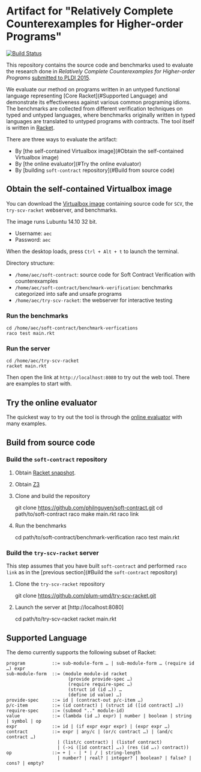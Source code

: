 Artifact for "Relatively Complete Counterexamples for Higher-order Programs"
============================================================================

[![Build Status](https://travis-ci.org/philnguyen/soft-contract.png?branch=pldi-aec-2015)](https://travis-ci.org/philnguyen/soft-contract)

This repository contains the source code and benchmarks used to evaluate
the research done in *Relatively Complete Counterexamples for Higher-order Programs*
[submitted to PLDI 2015](http://https://github.com/philnguyen/soft-contract/blob/pldi-aec-2015/paper/pldi15-paper103.pdf).

We evaluate our method on programs written in an untyped functional language
representing [Core Racket](#Supported Language)
and demonstrate its effectiveness against various common programing idioms.
The benchmarks are collected from different verification techniques on typed and untyped languages,
where benchmarks originally written in typed languages
are translated to untyped programs with contracts.
The tool itself is written in [Racket](http://http://racket-lang.org/).

There are three ways to evaluate the artifact:

* By [the self-contained Virtualbox image](#Obtain the self-contained Virtualbox image)
* By [the online evaluator](#Try the online evaluator)
* By [building `soft-contract` repository](#Build from source code)

## Obtain the self-contained Virtualbox image

You can download the [Virtualbox image](https://drive.google.com/file/d/0B5Xtjx9YdmWxVlh2dWo5WG40czA/view?usp=sharing)
containing source code for `SCV`, the `try-scv-racket` webserver, and benchmarks.

The image runs Lubuntu 14.10 32 bit.

* Username: `aec`
* Password: `aec`

When the desktop loads, press `Ctrl + Alt + t` to launch the terminal.

Directory structure:

* `/home/aec/soft-contract`: source code for Soft Contract Verification with counterexamples
* `/home/aec/soft-contract/benchmark-verification`: benchmarks categorized into safe and unsafe programs
* `/home/aec/try-scv-racket`: the webserver for interactive testing

### Run the benchmarks

    cd /home/aec/soft-contract/benchmark-verfications
    raco test main.rkt

### Run the server

    cd /home/aec/try-scv-racket
    racket main.rkt

Then open the link at `http://localhost:8080` to try out the web tool.
There are examples to start with.

## Try the online evaluator

The quickest way to try out the tool is through the [online evaluator](http://scv.umiacs.umd.edu/)
with many examples.

## Build from source code

### Build the `soft-contract` repository

1. Obtain [Racket snapshot](http://www.cs.utah.edu/plt/snapshots/).

2. Obtain [Z3](http://z3.codeplex.com/)

3. Clone and build the repository

    git clone https://github.com/philnguyen/soft-contract.git
	cd path/to/soft-contract
	raco make main.rkt
	raco link

4. Run the benchmarks

    cd path/to/soft-contract/benchmark-verification
	raco test main.rkt

### Build the `try-scv-racket` server

This step assumes that you have built `soft-contract`
and performed `raco link` as in the [previous section](#Build the `soft-contract` repository)

1. Clone the `try-scv-racket` repository

    git clone https://github.com/plum-umd/try-scv-racket.git

2. Launch the server at [http://localhost:8080]

    cd path/to/try-scv-racket
	racket main.rkt
	

## Supported Language

The demo currently supports the following subset of Racket:

    program          ::= sub-module-form … | sub-module-form … (require id …) expr
	sub-module-form  ::= (module module-id racket
	                       (provide provide-spec …)
                           (require require-spec …)
						   (struct id (id …)) …
                           (define id value) …)
    provide-spec     ::= id | (contract-out p/c-item …)
    p/c-item         ::= (id contract) | (struct id ([id contract] …))
	require-spec     ::= (submod ".." module-id)
	value            ::= (lambda (id …) expr) | number | boolean | string | symbol | op
	expr             ::= id | (if expr expr expr) | (expr expr …)
	contract         ::= expr | any/c | (or/c contract …) | (and/c contract …)
	                   | (list/c contract) | (listof contract)
	                   | (->i ([id contract] …₁) (res (id …₁) contract))
    op               ::= + | - | * | / | string-length
	                   | number? | real? | integer? | boolean? | false? | cons? | empty?
